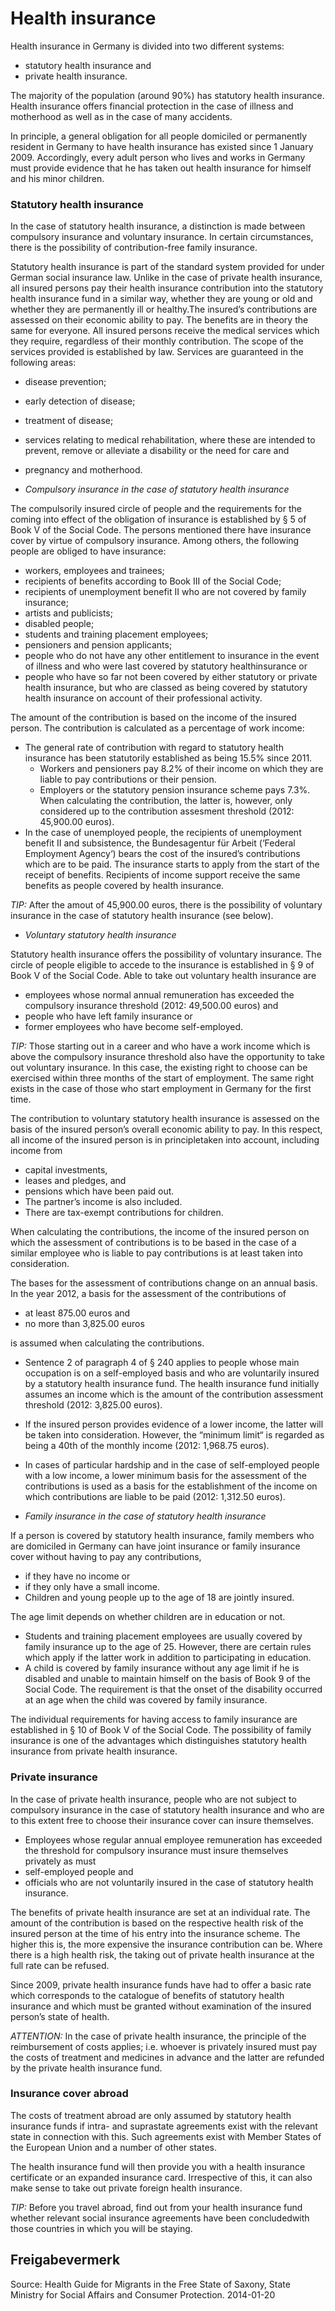 # Health insurance

Health insurance in Germany is divided into two different systems:

* statutory health insurance and
* private health insurance.

The majority of the population (around 90%) has statutory health insurance. Health insurance offers financial protection in the case of illness and motherhood as well as in the case of many accidents.

In principle, a general obligation for all people domiciled or permanently resident in Germany to have health insurance has existed since 1 January 2009. Accordingly, every adult person who lives and works in Germany must provide evidence that he has taken out health insurance for himself and his minor children.

### Statutory health insurance

In the case of statutory health insurance, a distinction is made between compulsory insurance and voluntary insurance. In certain circumstances, there is the possibility of contribution-free family insurance.

Statutory health insurance is part of the standard system provided for under German social insurance law. Unlike in the case of private health insurance, all insured persons pay their health insurance contribution into the statutory health insurance fund in a similar way, whether they are young or old and whether they are permanently ill or healthy.The insured’s contributions are assessed on their economic ability to pay. The benefits are in theory the same for everyone. All insured persons receive the medical services which they require, regardless of their monthly contribution. The scope of the services provided is established by law. Services are guaranteed in the following areas:

* disease prevention;
* early detection of disease;
* treatment of disease;
* services relating to medical rehabilitation, where these are intended to prevent, remove or alleviate a disability or the need for care and
* pregnancy and motherhood.

* *Compulsory insurance in the case of statutory health insurance*

The compulsorily insured circle of people and the requirements for the coming into effect of the obligation of insurance is established by § 5 of Book V of the Social Code. The persons mentioned there have insurance cover by virtue of compulsory insurance. Among others, the following people are obliged to have insurance:

* workers, employees and trainees;
* recipients of benefits according to Book III of the Social Code;
* recipients of unemployment benefit II who are not covered by family insurance;
* artists and publicists;
* disabled people;
* students and training placement employees;
* pensioners and pension applicants;
* people who do not have any other entitlement to insurance in the event of illness and who were last covered by statutory healthinsurance or
* people who have so far not been covered by either statutory or private health insurance, but who are classed as being covered by statutory health insurance on account of their professional activity.

The amount of the contribution is based on the income of the insured person. The contribution is calculated as a percentage of work income:

* The general rate of contribution with regard to statutory health insurance has been statutorily established as being 15.5% since 2011.
  + Workers and pensioners pay 8.2% of their income on which they are liable to pay contributions or their pension.
  + Employers or the statutory pension insurance scheme pays 7.3%. When calculating the contribution, the latter is, however, only considered up to the contribution assesment threshold (2012: 45,900.00 euros).
* In the case of unemployed people, the recipients of unemployment benefit II and subsistence, the Bundesagentur für Arbeit (‘Federal Employment Agency‘) bears the cost of the insured’s contributions which are to be paid. The insurance starts to apply from the start of the receipt of benefits. Recipients of income support receive the same benefits as people covered by health insurance.

*TIP:* After the amout of 45,900.00 euros, there is the possibility of voluntary insurance in the case of statutory health insurance (see below).

* *Voluntary statutory health insurance*

Statutory health insurance offers the possibility of voluntary insurance. The circle of people eligible to accede to the insurance is established in § 9 of Book V of the Social Code. Able to take out voluntary health insurance are

* employees whose normal annual remuneration has exceeded the compulsory insurance threshold (2012: 49,500.00 euros) and
* people who have left family insurance or
* former employees who have become self-employed.

*TIP:* Those starting out in a career and who have a work income which is above the compulsory insurance threshold also have the opportunity to take out voluntary insurance. In this case, the existing right to choose can be exercised within three months of the start of employment. The same right exists in the case of those who start employment in Germany for the first time.

The contribution to voluntary statutory health insurance is assessed on the basis of the insured person’s overall economic ability to pay. In this respect, all income of the insured person is in principletaken into account, including income from

* capital investments,
* leases and pledges, and
* pensions which have been paid out.
* The partner’s income is also included.
* There are tax-exempt contributions for children.

When calculating the contributions, the income of the insured person on which the assessment of contributions is to be based in the case of a similar employee who is liable to pay contributions is at least taken into consideration.

The bases for the assessment of contributions change on an annual basis. In the year 2012, a basis for the assessment of the contributions of

* at least 875.00 euros and
* no more than 3,825.00 euros

is assumed when calculating the contributions.

* Sentence 2 of paragraph 4 of § 240 applies to people whose main occupation is on a self-employed basis and who are voluntarily insured by a statutory health insurance fund. The health insurance fund initially assumes an income which is the amount of the contribution assessment threshold (2012: 3,825.00 euros).
* If the insured person provides evidence of a lower income, the latter will be taken into consideration. However, the “minimum limit“ is regarded as being a 40th of the monthly income (2012: 1,968.75 euros).
* In cases of particular hardship and in the case of self-employed people with a low income, a lower minimum basis for the assessment of the contributions is used as a basis for the establishment of the income on which contributions are liable to be paid (2012: 1,312.50 euros).

* *Family insurance in the case of statutory health insurance*

If a person is covered by statutory health insurance, family members who are domiciled in Germany can have joint insurance or family insurance cover without having to pay any contributions,

* if they have no income or
* if they only have a small income.
* Children and young people up to the age of 18 are jointly insured.

The age limit depends on whether children are in education or not.

* Students and training placement employees are usually covered by family insurance up to the age of 25. However, there are certain rules which apply if the latter work in addition to participating in education.
* A child is covered by family insurance without any age limit if he is disabled and unable to maintain himself on the basis of Book 9 of the Social Code. The requirement is that the onset of the disability occurred at an age when the child was covered by family insurance.

The individual requirements for having access to family insurance are established in § 10 of Book V of the Social Code. The possibility of family insurance is one of the advantages which distinguishes statutory health insurance from private health insurance.

### Private insurance

In the case of private health insurance, people who are not subject to compulsory insurance in the case of statutory health insurance and who are to this extent free to choose their insurance cover can insure themselves.

* Employees whose regular annual employee remuneration has exceeded the threshold for compulsory insurance must insure themselves privately as must
* self-employed people and
* officials who are not voluntarily insured in the case of statutory health insurance.

The benefits of private health insurance are set at an individual rate. The amount of the contribution is based on the respective health risk of the insured person at the time of his entry into the insurance scheme. The higher this is, the more expensive the insurance contribution can be. Where there is a high health risk, the taking out of private health insurance at the full rate can be refused.

Since 2009, private health insurance funds have had to offer a basic rate which corresponds to the catalogue of benefits of statutory health insurance and which must be granted without examination of the insured person’s state of health.

*ATTENTION:* In the case of private health insurance, the principle of the reimbursement of costs applies; i.e. whoever is privately insured must pay the costs of treatment and medicines in advance and the latter are refunded by the private health insurance fund.

### Insurance cover abroad

The costs of treatment abroad are only assumed by statutory health insurance funds if intra- and suprastate agreements exist with the relevant state in connection with this. Such agreements exist with Member States of the European Union and a number of other states.

The health insurance fund will then provide you with a health insurance certificate or an expanded insurance card. Irrespective of this, it can also make sense to take out private foreign health insurance.

*TIP:* Before you travel abroad, find out from your health insurance fund whether relevant social insurance agreements have been concludedwith those countries in which you will be staying.

## Freigabevermerk

Source: Health Guide for Migrants in the Free State of Saxony, State Ministry for Social Affairs and Consumer Protection. 2014-01-20
